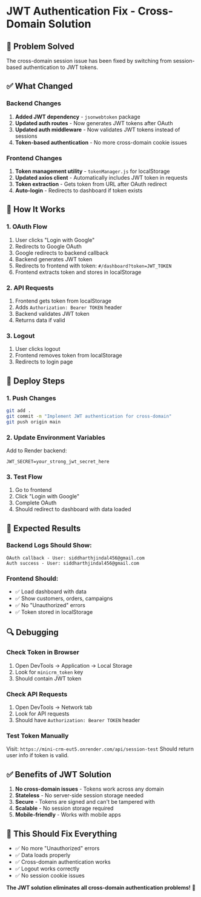 # JWT Authentication Fix - Cross-Domain Solution

## 🚨 Problem Solved
The cross-domain session issue has been fixed by switching from session-based authentication to JWT tokens.

## ✅ What Changed

### Backend Changes
1. **Added JWT dependency** - `jsonwebtoken` package
2. **Updated auth routes** - Now generates JWT tokens after OAuth
3. **Updated auth middleware** - Now validates JWT tokens instead of sessions
4. **Token-based authentication** - No more cross-domain cookie issues

### Frontend Changes
1. **Token management utility** - `tokenManager.js` for localStorage
2. **Updated axios client** - Automatically includes JWT token in requests
3. **Token extraction** - Gets token from URL after OAuth redirect
4. **Auto-login** - Redirects to dashboard if token exists

## 🔧 How It Works

### 1. OAuth Flow
1. User clicks "Login with Google"
2. Redirects to Google OAuth
3. Google redirects to backend callback
4. Backend generates JWT token
5. Redirects to frontend with token: `#/dashboard?token=JWT_TOKEN`
6. Frontend extracts token and stores in localStorage

### 2. API Requests
1. Frontend gets token from localStorage
2. Adds `Authorization: Bearer TOKEN` header
3. Backend validates JWT token
4. Returns data if valid

### 3. Logout
1. User clicks logout
2. Frontend removes token from localStorage
3. Redirects to login page

## 🚀 Deploy Steps

### 1. Push Changes
```bash
git add .
git commit -m "Implement JWT authentication for cross-domain"
git push origin main
```

### 2. Update Environment Variables
Add to Render backend:
```
JWT_SECRET=your_strong_jwt_secret_here
```

### 3. Test Flow
1. Go to frontend
2. Click "Login with Google"
3. Complete OAuth
4. Should redirect to dashboard with data loaded

## 🧪 Expected Results

### Backend Logs Should Show:
```
OAuth callback - User: siddharthjindal456@gmail.com
Auth success - User: siddharthjindal456@gmail.com
```

### Frontend Should:
- ✅ Load dashboard with data
- ✅ Show customers, orders, campaigns
- ✅ No "Unauthorized" errors
- ✅ Token stored in localStorage

## 🔍 Debugging

### Check Token in Browser
1. Open DevTools → Application → Local Storage
2. Look for `minicrm_token` key
3. Should contain JWT token

### Check API Requests
1. Open DevTools → Network tab
2. Look for API requests
3. Should have `Authorization: Bearer TOKEN` header

### Test Token Manually
Visit: `https://mini-crm-eut5.onrender.com/api/session-test`
Should return user info if token is valid.

## ✅ Benefits of JWT Solution

1. **No cross-domain issues** - Tokens work across any domain
2. **Stateless** - No server-side session storage needed
3. **Secure** - Tokens are signed and can't be tampered with
4. **Scalable** - No session storage required
5. **Mobile-friendly** - Works with mobile apps

## 🎯 This Should Fix Everything

- ✅ No more "Unauthorized" errors
- ✅ Data loads properly
- ✅ Cross-domain authentication works
- ✅ Logout works correctly
- ✅ No session cookie issues

**The JWT solution eliminates all cross-domain authentication problems!** 🎉
